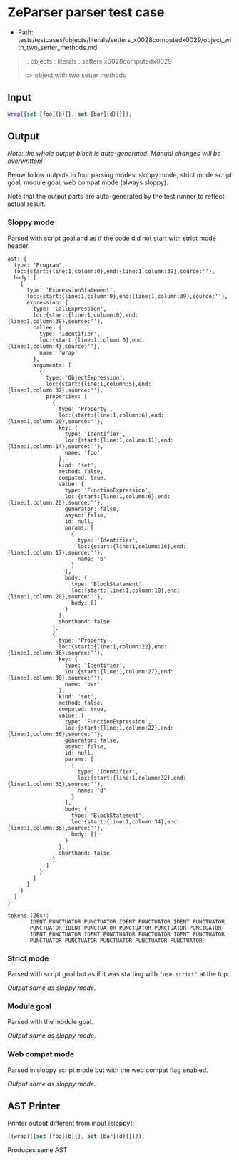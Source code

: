 # ZeParser parser test case

- Path: tests/testcases/objects/literals/setters_x0028computedx0029/object_with_two_setter_methods.md

> :: objects : literals : setters x0028computedx0029
>
> ::> object with two setter methods

## Input

`````js
wrap({set [foo](b){}, set [bar](d){}});
`````

## Output

_Note: the whole output block is auto-generated. Manual changes will be overwritten!_

Below follow outputs in four parsing modes: sloppy mode, strict mode script goal, module goal, web compat mode (always sloppy).

Note that the output parts are auto-generated by the test runner to reflect actual result.

### Sloppy mode

Parsed with script goal and as if the code did not start with strict mode header.

`````
ast: {
  type: 'Program',
  loc:{start:{line:1,column:0},end:{line:1,column:39},source:''},
  body: [
    {
      type: 'ExpressionStatement',
      loc:{start:{line:1,column:0},end:{line:1,column:39},source:''},
      expression: {
        type: 'CallExpression',
        loc:{start:{line:1,column:0},end:{line:1,column:38},source:''},
        callee: {
          type: 'Identifier',
          loc:{start:{line:1,column:0},end:{line:1,column:4},source:''},
          name: 'wrap'
        },
        arguments: [
          {
            type: 'ObjectExpression',
            loc:{start:{line:1,column:5},end:{line:1,column:37},source:''},
            properties: [
              {
                type: 'Property',
                loc:{start:{line:1,column:6},end:{line:1,column:20},source:''},
                key: {
                  type: 'Identifier',
                  loc:{start:{line:1,column:11},end:{line:1,column:14},source:''},
                  name: 'foo'
                },
                kind: 'set',
                method: false,
                computed: true,
                value: {
                  type: 'FunctionExpression',
                  loc:{start:{line:1,column:6},end:{line:1,column:20},source:''},
                  generator: false,
                  async: false,
                  id: null,
                  params: [
                    {
                      type: 'Identifier',
                      loc:{start:{line:1,column:16},end:{line:1,column:17},source:''},
                      name: 'b'
                    }
                  ],
                  body: {
                    type: 'BlockStatement',
                    loc:{start:{line:1,column:18},end:{line:1,column:20},source:''},
                    body: []
                  }
                },
                shorthand: false
              },
              {
                type: 'Property',
                loc:{start:{line:1,column:22},end:{line:1,column:36},source:''},
                key: {
                  type: 'Identifier',
                  loc:{start:{line:1,column:27},end:{line:1,column:30},source:''},
                  name: 'bar'
                },
                kind: 'set',
                method: false,
                computed: true,
                value: {
                  type: 'FunctionExpression',
                  loc:{start:{line:1,column:22},end:{line:1,column:36},source:''},
                  generator: false,
                  async: false,
                  id: null,
                  params: [
                    {
                      type: 'Identifier',
                      loc:{start:{line:1,column:32},end:{line:1,column:33},source:''},
                      name: 'd'
                    }
                  ],
                  body: {
                    type: 'BlockStatement',
                    loc:{start:{line:1,column:34},end:{line:1,column:36},source:''},
                    body: []
                  }
                },
                shorthand: false
              }
            ]
          }
        ]
      }
    }
  ]
}

tokens (26x):
       IDENT PUNCTUATOR PUNCTUATOR IDENT PUNCTUATOR IDENT PUNCTUATOR
       PUNCTUATOR IDENT PUNCTUATOR PUNCTUATOR PUNCTUATOR PUNCTUATOR
       IDENT PUNCTUATOR IDENT PUNCTUATOR PUNCTUATOR IDENT PUNCTUATOR
       PUNCTUATOR PUNCTUATOR PUNCTUATOR PUNCTUATOR PUNCTUATOR
`````

### Strict mode

Parsed with script goal but as if it was starting with `"use strict"` at the top.

_Output same as sloppy mode._

### Module goal

Parsed with the module goal.

_Output same as sloppy mode._

### Web compat mode

Parsed in sloppy script mode but with the web compat flag enabled.

_Output same as sloppy mode._

## AST Printer

Printer output different from input [sloppy]:

````js
((wrap)({set [foo](b){}, set [bar](d){}}));
````

Produces same AST
